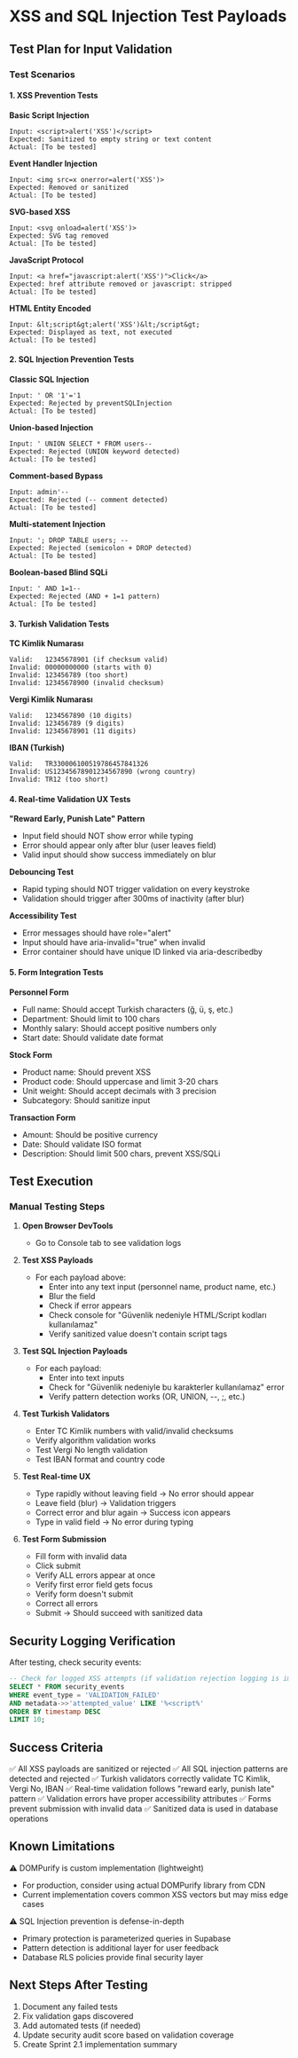 # XSS and SQL Injection Test Payloads

## Test Plan for Input Validation

### Test Scenarios

#### 1. XSS Prevention Tests

**Basic Script Injection**
```
Input: <script>alert('XSS')</script>
Expected: Sanitized to empty string or text content
Actual: [To be tested]
```

**Event Handler Injection**
```
Input: <img src=x onerror=alert('XSS')>
Expected: Removed or sanitized
Actual: [To be tested]
```

**SVG-based XSS**
```
Input: <svg onload=alert('XSS')>
Expected: SVG tag removed
Actual: [To be tested]
```

**JavaScript Protocol**
```
Input: <a href="javascript:alert('XSS')">Click</a>
Expected: href attribute removed or javascript: stripped
Actual: [To be tested]
```

**HTML Entity Encoded**
```
Input: &lt;script&gt;alert('XSS')&lt;/script&gt;
Expected: Displayed as text, not executed
Actual: [To be tested]
```

#### 2. SQL Injection Prevention Tests

**Classic SQL Injection**
```
Input: ' OR '1'='1
Expected: Rejected by preventSQLInjection
Actual: [To be tested]
```

**Union-based Injection**
```
Input: ' UNION SELECT * FROM users--
Expected: Rejected (UNION keyword detected)
Actual: [To be tested]
```

**Comment-based Bypass**
```
Input: admin'--
Expected: Rejected (-- comment detected)
Actual: [To be tested]
```

**Multi-statement Injection**
```
Input: '; DROP TABLE users; --
Expected: Rejected (semicolon + DROP detected)
Actual: [To be tested]
```

**Boolean-based Blind SQLi**
```
Input: ' AND 1=1--
Expected: Rejected (AND + 1=1 pattern)
Actual: [To be tested]
```

#### 3. Turkish Validation Tests

**TC Kimlik Numarası**
```
Valid:   12345678901 (if checksum valid)
Invalid: 00000000000 (starts with 0)
Invalid: 123456789 (too short)
Invalid: 12345678900 (invalid checksum)
```

**Vergi Kimlik Numarası**
```
Valid:   1234567890 (10 digits)
Invalid: 123456789 (9 digits)
Invalid: 12345678901 (11 digits)
```

**IBAN (Turkish)**
```
Valid:   TR330006100519786457841326
Invalid: US12345678901234567890 (wrong country)
Invalid: TR12 (too short)
```

#### 4. Real-time Validation UX Tests

**"Reward Early, Punish Late" Pattern**
- Input field should NOT show error while typing
- Error should appear only after blur (user leaves field)
- Valid input should show success immediately on blur

**Debouncing Test**
- Rapid typing should NOT trigger validation on every keystroke
- Validation should trigger after 300ms of inactivity (after blur)

**Accessibility Test**
- Error messages should have role="alert"
- Input should have aria-invalid="true" when invalid
- Error container should have unique ID linked via aria-describedby

#### 5. Form Integration Tests

**Personnel Form**
- Full name: Should accept Turkish characters (ğ, ü, ş, etc.)
- Department: Should limit to 100 chars
- Monthly salary: Should accept positive numbers only
- Start date: Should validate date format

**Stock Form**
- Product name: Should prevent XSS
- Product code: Should uppercase and limit 3-20 chars
- Unit weight: Should accept decimals with 3 precision
- Subcategory: Should sanitize input

**Transaction Form**
- Amount: Should be positive currency
- Date: Should validate ISO format
- Description: Should limit 500 chars, prevent XSS/SQLi

## Test Execution

### Manual Testing Steps

1. **Open Browser DevTools**
   - Go to Console tab to see validation logs

2. **Test XSS Payloads**
   - For each payload above:
     - Enter into any text input (personnel name, product name, etc.)
     - Blur the field
     - Check if error appears
     - Check console for "Güvenlik nedeniyle HTML/Script kodları kullanılamaz"
     - Verify sanitized value doesn't contain script tags

3. **Test SQL Injection Payloads**
   - For each payload:
     - Enter into text inputs
     - Check for "Güvenlik nedeniyle bu karakterler kullanılamaz" error
     - Verify pattern detection works (OR, UNION, --, ;, etc.)

4. **Test Turkish Validators**
   - Enter TC Kimlik numbers with valid/invalid checksums
   - Verify algorithm validation works
   - Test Vergi No length validation
   - Test IBAN format and country code

5. **Test Real-time UX**
   - Type rapidly without leaving field → No error should appear
   - Leave field (blur) → Validation triggers
   - Correct error and blur again → Success icon appears
   - Type in valid field → No error during typing

6. **Test Form Submission**
   - Fill form with invalid data
   - Click submit
   - Verify ALL errors appear at once
   - Verify first error field gets focus
   - Verify form doesn't submit
   - Correct all errors
   - Submit → Should succeed with sanitized data

## Security Logging Verification

After testing, check security events:

```sql
-- Check for logged XSS attempts (if validation rejection logging is implemented)
SELECT * FROM security_events
WHERE event_type = 'VALIDATION_FAILED'
AND metadata->>'attempted_value' LIKE '%<script%'
ORDER BY timestamp DESC
LIMIT 10;
```

## Success Criteria

✅ All XSS payloads are sanitized or rejected
✅ All SQL injection patterns are detected and rejected
✅ Turkish validators correctly validate TC Kimlik, Vergi No, IBAN
✅ Real-time validation follows "reward early, punish late" pattern
✅ Validation errors have proper accessibility attributes
✅ Forms prevent submission with invalid data
✅ Sanitized data is used in database operations

## Known Limitations

⚠️ DOMPurify is custom implementation (lightweight)
   - For production, consider using actual DOMPurify library from CDN
   - Current implementation covers common XSS vectors but may miss edge cases

⚠️ SQL Injection prevention is defense-in-depth
   - Primary protection is parameterized queries in Supabase
   - Pattern detection is additional layer for user feedback
   - Database RLS policies provide final security layer

## Next Steps After Testing

1. Document any failed tests
2. Fix validation gaps discovered
3. Add automated tests (if needed)
4. Update security audit score based on validation coverage
5. Create Sprint 2.1 implementation summary